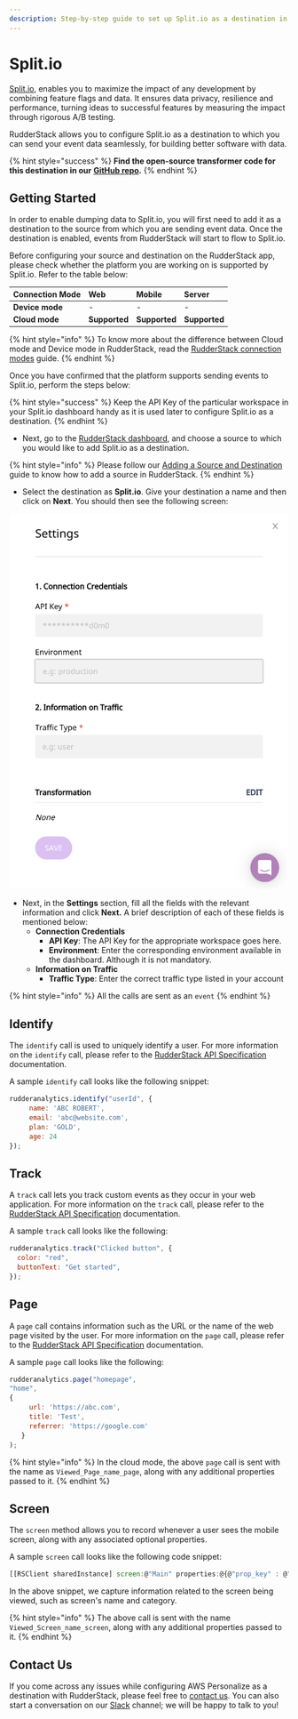 ```yaml
---
description: Step-by-step guide to set up Split.io as a destination in RudderStack.
---
```


# Split.io

[Split.io](https://www.split.io/), enables you to maximize the impact of any development by combining feature flags and data. It ensures data privacy, resilience and performance, turning ideas to successful features by measuring the impact through rigorous A/B testing.

RudderStack allows you to configure Split.io as a destination to which you can send your event data seamlessly, for building better software with data.

{% hint style="success" %}
**Find the open-source transformer code for this destination in our** [**GitHub repo**](https://github.com/rudderlabs/rudder-transformer/tree/master/v0/destinations/splitio)**.**
{% endhint %}

## **Getting Started**

In order to enable dumping data to Split.io, you will first need to add it as a destination to the source from which you are sending event data. Once the destination is enabled, events from RudderStack will start to flow to Split.io.

Before configuring your source and destination on the RudderStack app, please check whether the platform you are working on is supported by Split.io. Refer to the table below:

| **Connection Mode** | **Web** | **Mobile** | **Server** |
| :--- | :--- | :--- | :--- |
| **Device mode** | - | - | - |
| **Cloud mode** | **Supported** | **Supported** | **Supported** |

{% hint style="info" %}
To know more about the difference between Cloud mode and Device mode in RudderStack, read the [RudderStack connection modes](https://docs.rudderstack.com/get-started/rudderstack-connection-modes) guide.
{% endhint %}

Once you have confirmed that the platform supports sending events to Split.io, perform the steps below:

{% hint style="success" %}
Keep the API Key of the particular workspace in your Split.io dashboard handy as it is used later to configure Split.io as a destination.
{% endhint %}

* Next, go to the [RudderStack dashboard](https://app.rudderstack.com/), and choose a source to which you would like to add Split.io as a destination.

{% hint style="info" %}
Please follow our [Adding a Source and Destination](https://docs.rudderstack.com/getting-started/adding-source-and-destination-rudderstack) guide to know how to add a source in RudderStack.
{% endhint %}

* Select the destination as **Split.io**. Give your destination a name and then click on **Next**. You should then see the following screen:

![Destination Settings for Split.io](../.gitbook/assets/SplitIO.png)

* Next, in the **Settings** section, fill all the fields with the relevant information and click **Next.** A brief description of each of these fields is mentioned below:
  * **Connection Credentials**
    * **API Key**: The API Key for the appropriate workspace goes here.
    * **Environment**: Enter the corresponding environment available in the dashboard. Although it is not mandatory.
  * **Information on Traffic**
    * **Traffic Type**: Enter the correct traffic type listed in your account

{% hint style="info" %}
All the calls are sent as an `event`
{% endhint %}

## Identify

The `identify` call is used to uniquely identify a user. For more information on the `identify` call, please refer to the [RudderStack API Specification](https://docs.rudderstack.com/rudderstack-api-spec) documentation.

A sample `identify` call looks like the following snippet:

```javascript
rudderanalytics.identify("userId", {
     name: 'ABC ROBERT',
     email: 'abc@website.com',
     plan: 'GOLD',
     age: 24
});
```

## Track

A `track` call lets you track custom events as they occur in your web application. For more information on the `track` call, please refer to the [RudderStack API Specification](https://docs.rudderstack.com/rudderstack-api-spec) documentation.

A sample `track` call looks like the following:

```javascript
rudderanalytics.track("Clicked button", {
  color: "red",
  buttonText: "Get started",
});
```

## Page

A `page` call contains information such as the URL or the name of the web page visited by the user. For more information on the `page` call, please refer to the [RudderStack API Specification](https://docs.rudderstack.com/rudderstack-api-spec) documentation.

A sample `page` call looks like the following:

```javascript
rudderanalytics.page("homepage",
"home",
{
     url: 'https://abc.com',
     title: 'Test',
     referrer: 'https://google.com'
   }
);
```


{% hint style="info" %}
In the cloud mode, the above `page` call is sent with the name as `Viewed_Page_name_page`, along with any additional properties passed to it.
{% endhint %}

## Screen

The `screen` method allows you to record whenever a user sees the mobile screen, along with any associated optional properties.

A sample `screen` call looks like the following code snippet:

```javascript
[[RSClient sharedInstance] screen:@"Main" properties:@{@"prop_key" : @"prop_value"}];
```

In the above snippet, we capture information related to the screen being viewed, such as screen's name and category.

{% hint style="info" %}
The above call is sent with the name `Viewed_Screen_name_screen`, along with any additional properties passed to it.
{% endhint %}




## Contact Us

If you come across any issues while configuring AWS Personalize as a destination with RudderStack, please feel free to [contact us](mailto:%20docs@rudderstack.com). You can also start a conversation on our [Slack](https://resources.rudderstack.com/join-rudderstack-slack) channel; we will be happy to talk to you!

